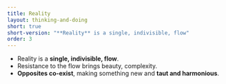 ```yaml
---
title: Reality
layout: thinking-and-doing
short: true
short-version: "**Reality** is a single, indivisible, flow"
order: 3
---
```


- Reality is a **single, indivisible, flow**.
- Resistance to the flow brings beauty, complexity.
- **Opposites co-exist**, making something new and **taut and harmonious**.